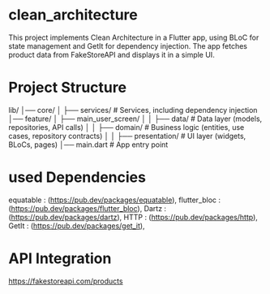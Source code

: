 # clean_architecture

This project implements Clean Architecture in a Flutter app, using BLoC for state management and GetIt for dependency injection. The app fetches product data from FakeStoreAPI and displays it in a simple UI.

# Project Structure


lib/
│── core/
│   ├── services/       # Services, including dependency injection
│── feature/
│   ├── main_user_screen/
│   │   ├── data/       # Data layer (models, repositories, API calls)
│   │   ├── domain/     # Business logic (entities, use cases, repository contracts)
│   │   ├── presentation/ # UI layer (widgets, BLoCs, pages)
│── main.dart           # App entry point


# used Dependencies
equatable : (https://pub.dev/packages/equatable),
flutter_bloc : (https://pub.dev/packages/flutter_bloc),
Dartz : (https://pub.dev/packages/dartz),
HTTP : (https://pub.dev/packages/http),
GetIt : (https://pub.dev/packages/get_it),

# API Integration
https://fakestoreapi.com/products
